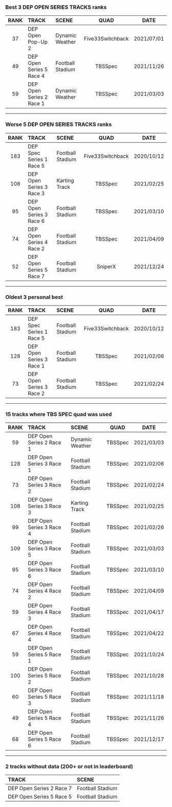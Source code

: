 ### Best 3 DEP OPEN SERIES TRACKS ranks
|RANK|TRACK|SCENE|QUAD|DATE|
|:---:|:---|:---|:---:|:---:|
|37|DEP Open Pop-Up 2|Dynamic Weather|Five33Switchback|2021/07/01|
|49|DEP Open Series 5 Race 4|Football Stadium|TBSSpec|2021/11/26|
|59|DEP Open Series 2 Race 1|Dynamic Weather|TBSSpec|2021/03/03|
---
### Worse 5 DEP OPEN SERIES TRACKS ranks
|RANK|TRACK|SCENE|QUAD|DATE|
|:---:|:---|:---|:---:|:---:|
|183|DEP Spec Series 1 Race 5|Football Stadium|Five33Switchback|2020/10/12|
|108|DEP Open Series 3 Race 3|Karting Track|TBSSpec|2021/02/25|
|95|DEP Open Series 3 Race 6|Football Stadium|TBSSpec|2021/03/10|
|74|DEP Open Series 4 Race 2|Football Stadium|TBSSpec|2021/04/09|
|52|DEP Open Series 5 Race 7|Football Stadium|SniperX|2021/12/24|
---
### Oldest 3 personal best
|RANK|TRACK|SCENE|QUAD|DATE|
|:---:|:---|:---|:---:|:---:|
|183|DEP Spec Series 1 Race 5|Football Stadium|Five33Switchback|2020/10/12|
|128|DEP Open Series 3 Race 1|Football Stadium|TBSSpec|2021/02/06|
|73|DEP Open Series 3 Race 2|Football Stadium|TBSSpec|2021/02/24|
---
### 15 tracks where TBS SPEC quad was used
|RANK|TRACK|SCENE|QUAD|DATE|
|:---:|:---|:---|:---:|:---:|
|59|DEP Open Series 2 Race 1|Dynamic Weather|TBSSpec|2021/03/03|
|128|DEP Open Series 3 Race 1|Football Stadium|TBSSpec|2021/02/06|
|73|DEP Open Series 3 Race 2|Football Stadium|TBSSpec|2021/02/24|
|108|DEP Open Series 3 Race 3|Karting Track|TBSSpec|2021/02/25|
|99|DEP Open Series 3 Race 4|Football Stadium|TBSSpec|2021/02/26|
|109|DEP Open Series 3 Race 5|Football Stadium|TBSSpec|2021/03/03|
|95|DEP Open Series 3 Race 6|Football Stadium|TBSSpec|2021/03/10|
|74|DEP Open Series 4 Race 2|Football Stadium|TBSSpec|2021/04/09|
|59|DEP Open Series 4 Race 3|Football Stadium|TBSSpec|2021/04/17|
|67|DEP Open Series 4 Race 4|Football Stadium|TBSSpec|2021/04/22|
|59|DEP Open Series 5 Race 1|Football Stadium|TBSSpec|2021/10/24|
|100|DEP Open Series 5 Race 2|Football Stadium|TBSSpec|2021/10/28|
|60|DEP Open Series 5 Race 3|Football Stadium|TBSSpec|2021/11/18|
|49|DEP Open Series 5 Race 4|Football Stadium|TBSSpec|2021/11/26|
|68|DEP Open Series 5 Race 6|Football Stadium|TBSSpec|2021/12/17|
---
### 2 tracks without data (200+ or not in leaderboard)
|TRACK|SCENE|
|:---|:---|
|DEP Open Series 2 Race 7|Football Stadium|
|DEP Open Series 5 Race 5|Football Stadium|

